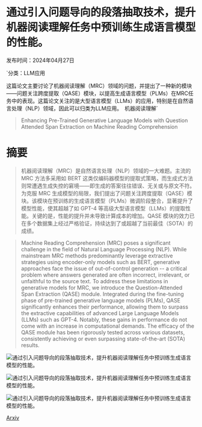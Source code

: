 # 通过引入问题导向的段落抽取技术，提升机器阅读理解任务中预训练生成语言模型的性能。

发布时间：2024年04月27日

`分类：LLM应用

这篇论文主要讨论了机器阅读理解（MRC）领域的问题，并提出了一种新的模块——问题关注跨度提取（QASE）模块，以提高生成语言模型（PLMs）在MRC任务中的表现。这篇论文关注的是大型语言模型（LLMs）的应用，特别是在自然语言处理（NLP）领域，因此可以归类为LLM应用。` `机器阅读理解`

> Enhancing Pre-Trained Generative Language Models with Question Attended Span Extraction on Machine Reading Comprehension

# 摘要

> 机器阅读理解（MRC）是自然语言处理（NLP）领域的一大难题。主流的 MRC 方法多采用如 BERT 这类仅编码器模型的提取式策略，而生成式方法则常遭遇生成失控的窘境——即生成的答案往往错误、无关或与原文不符。为克服 MRC 生成模型的局限，我们提出了问题关注跨度提取（QASE）模块。该模块在预训练的生成语言模型（PLMs）微调阶段整合，显著提升了模型性能，使其超越了如 GPT-4 等高级大型语言模型（LLMs）的提取性能。关键的是，性能的提升并未导致计算成本的增加。QASE 模块的效力已在多个数据集上经过严格验证，持续达到了或超越了当前最佳（SOTA）的成绩。

> Machine Reading Comprehension (MRC) poses a significant challenge in the field of Natural Language Processing (NLP). While mainstream MRC methods predominantly leverage extractive strategies using encoder-only models such as BERT, generative approaches face the issue of out-of-control generation -- a critical problem where answers generated are often incorrect, irrelevant, or unfaithful to the source text. To address these limitations in generative models for MRC, we introduce the Question-Attended Span Extraction (QASE) module. Integrated during the fine-tuning phase of pre-trained generative language models (PLMs), QASE significantly enhances their performance, allowing them to surpass the extractive capabilities of advanced Large Language Models (LLMs) such as GPT-4. Notably, these gains in performance do not come with an increase in computational demands. The efficacy of the QASE module has been rigorously tested across various datasets, consistently achieving or even surpassing state-of-the-art (SOTA) results.

![通过引入问题导向的段落抽取技术，提升机器阅读理解任务中预训练生成语言模型的性能。](../../..//opt/data/Projects/HuggingArxiv/paper_images/2404.17991/extractive_vs_generative.jpg)

![通过引入问题导向的段落抽取技术，提升机器阅读理解任务中预训练生成语言模型的性能。](../../..//opt/data/Projects/HuggingArxiv/paper_images/2404.17991/QASE.jpg)

![通过引入问题导向的段落抽取技术，提升机器阅读理解任务中预训练生成语言模型的性能。](../../..//opt/data/Projects/HuggingArxiv/paper_images/2404.17991/baseline.jpg)

[Arxiv](https://arxiv.org/abs/2404.17991)